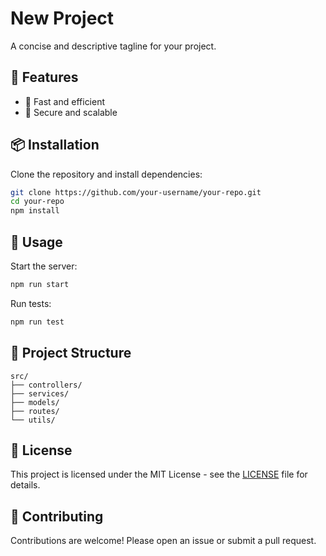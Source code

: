# New Project

A concise and descriptive tagline for your project.

## 🚀 Features

* 🔄 Fast and efficient
* 🔐 Secure and scalable

## 📦 Installation

Clone the repository and install dependencies:

```bash
git clone https://github.com/your-username/your-repo.git
cd your-repo
npm install
```

## 🚀 Usage

Start the server:

```bash
npm run start
```

Run tests:

```bash
npm run test
```

## 📂 Project Structure

```
src/
├── controllers/
├── services/
├── models/
├── routes/
└── utils/
```

## 📄 License

This project is licensed under the MIT License - see the [LICENSE](LICENSE) file for details.

## 🤝 Contributing

Contributions are welcome! Please open an issue or submit a pull request.
